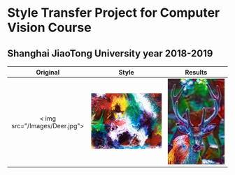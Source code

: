 # Style Transfer Project for Computer Vision Course
## Shanghai JiaoTong University year 2018-2019


|         Original         |           Style           |          Results       |
:-------------------------:|:-------------------------:|:------------------------:
< img src="/Images/Deer.jpg">  | ![](/Images/Abstract2.jpg) |   ![](/Results/Result_Deer_Abstract2.jpg) 
